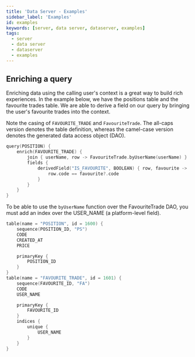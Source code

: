 ```yaml
---
title: 'Data Server - Examples'
sidebar_label: 'Examples'
id: examples
keywords: [server, data server, dataserver, examples]
tags:
  - server
  - data server
  - dataserver
  - examples
---
```



## Enriching a query

Enriching data using the calling user's context is a great way to build rich experiences. In the example below, we have the positions table and the favourite trades table. We are able to derive a field on our query by bringing the user's favourite trades into the context.

Note the casing of `FAVOURITE_TRADE` and `FavouriteTrade`. The all-caps version denotes the table definition, whereas the camel-case version denotes the generated data access object (DAO).

```kotlin
query(POSITION) {
    enrich(FAVOURITE_TRADE) {
        join { userName, row -> FavouriteTrade.byUserName(userName) }
        fields {
            derivedField("IS_FAVOURITE", BOOLEAN) { row, favourite ->
                row.code == favourite?.code
            }
        }
    }
}
```

To be able to use the `byUserName` function over the FavouriteTrade DAO, you must add an index over the USER_NAME (a platform-level field).

```kotlin
table(name = "POSITION", id = 1600) {
    sequence(POSITION_ID, "PS")
    CODE
    CREATED_AT
    PRICE

    primaryKey {
        POSITION_ID
    }
}
table(name = "FAVOURITE_TRADE", id = 1601) {
    sequence(FAVOURITE_ID, "FA")
    CODE
    USER_NAME

    primaryKey {
        FAVOURITE_ID
    }
    indices {
        unique {
            USER_NAME
        }
    }
}
```
